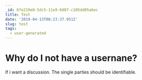 ```yaml
---
_id: 6fe219e0-5dc5-11e9-8d87-c105dd05a6ec
title: Test
date: '2019-04-13T08:23:37.951Z'
slug: test
tags:
  - user-generated
---
```

# Why do I not have a usernane?

If i want a discussion. The single parties should be identifiable.
